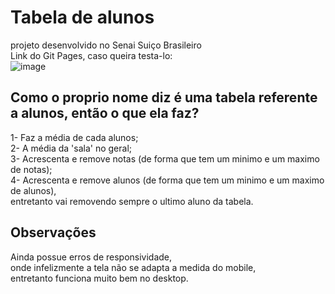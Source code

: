 # Tabela de alunos
projeto desenvolvido no Senai Suiço Brasileiro
<br>
Link do Git Pages, caso queira testa-lo:
<br>
![image](https://user-images.githubusercontent.com/98287250/201530818-e8f068f3-ac2c-4226-ade3-88b55d5e51bd.png)

## Como o proprio nome diz é uma tabela referente a alunos, então o que ela faz? 
1- Faz a média de cada alunos;
<br>
2- A média da 'sala' no geral;
<br>
3- Acrescenta e remove notas (de forma que tem um minimo e um maximo de notas);
<br>
4- Acrescenta e remove alunos (de forma que tem um minimo e um maximo de alunos),
<br>
entretanto vai removendo sempre o ultimo aluno da tabela.

## Observações
Ainda possue erros de responsividade,
<br>
onde infelizmente a tela não se adapta a medida do mobile,
<br> 
entretanto funciona muito bem no desktop.
